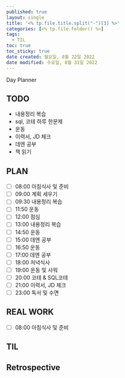 ```yaml
---
published: true
layout: single
title: '<% tp.file.title.split("-")[3] %>'
categories: [<% tp.file.folder() %>]
tags:
  - TIL
toc: true
toc_sticky: true
date created: 월요일, 8월 22일 2022
date modified: 수요일, 8월 31일 2022
---
```

Day Planner

## TODO
- 내용정리 복습
- sql, 코테 하루 한문제
- 운동
- 이력서, JD 체크
- 데엔 공부
- 책 읽기

## PLAN
- [ ] 08:00 아침식사 및 준비
- [ ] 09:00 계획 세우기
- [ ] 09:30 내용정리 복습
- [ ] 11:50 운동
- [ ] 12:00 점심
- [ ] 13:00 내용정리 복습
- [ ] 14:50 운동
- [ ] 15:00 데엔 공부
- [ ] 16:50 운동
- [ ] 17:00 데엔 공부
- [ ] 18:00 저녁식사
- [ ] 19:00 운동 및 샤워
- [ ] 20:00 코테 & SQL코테
- [ ] 21:00 이력서, JD 체크
- [ ] 23:00 독서 및 수면

## REAL WORK
- [ ] 08:00 아침식사 및 준비

## TIL

## Retrospective
